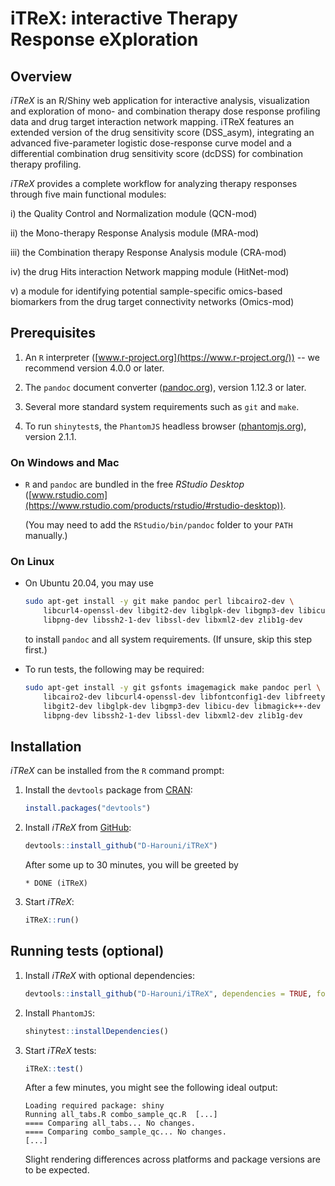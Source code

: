 # iTReX: interactive Therapy Response eXploration

## Overview

_iTReX_ is an R/Shiny web application for interactive analysis, visualization and exploration of mono- and combination therapy dose response profiling data and drug target interaction network mapping.
iTReX features an extended version of the drug sensitivity score (DSS_asym), integrating an advanced five-parameter logistic dose-response curve model and a differential combination drug sensitivity score (dcDSS) for combination therapy profiling.

_iTReX_ provides a complete workflow for analyzing therapy responses through five main functional modules:

i) the Quality Control and Normalization module (QCN-mod)

ii) the Mono-therapy Response Analysis module (MRA-mod)

iii) the Combination therapy Response Analysis module (CRA-mod)

iv) the drug Hits interaction Network mapping module (HitNet-mod)

v) a module for identifying potential sample-specific omics-based biomarkers from the drug target connectivity networks (Omics-mod)

## Prerequisites

1. An `R` interpreter ([www.r-project.org](https://www.r-project.org/)) -- we recommend version 4.0.0 or later.

1. The `pandoc` document converter ([pandoc.org](https://pandoc.org/)), version 1.12.3 or later.
   <!-- https://github.com/rstudio/rmarkdown/blob/5273047/R/render.R#L317-L320 -->

1. Several more standard system requirements such as `git` and `make`.

1. To run `shinytest`s, the `PhantomJS` headless browser ([phantomjs.org](https://phantomjs.org/)), version 2.1.1.

### On Windows and Mac

- `R` and `pandoc` are bundled in the free *RStudio Desktop* ([www.rstudio.com](https://www.rstudio.com/products/rstudio/#rstudio-desktop)).
  
  (You may need to add the `RStudio/bin/pandoc` folder to your `PATH` manually.)

### On Linux

- On Ubuntu 20.04, you may use

   ```bash
   sudo apt-get install -y git make pandoc perl libcairo2-dev \
       libcurl4-openssl-dev libgit2-dev libglpk-dev libgmp3-dev libicu-dev \
       libpng-dev libssh2-1-dev libssl-dev libxml2-dev zlib1g-dev
   ```

   to install `pandoc` and all system requirements. (If unsure, skip this step first.)

- To run tests, the following may be required:

   ```bash
   sudo apt-get install -y git gsfonts imagemagick make pandoc perl \
       libcairo2-dev libcurl4-openssl-dev libfontconfig1-dev libfreetype6-dev \
       libgit2-dev libglpk-dev libgmp3-dev libicu-dev libmagick++-dev \
       libpng-dev libssh2-1-dev libssl-dev libxml2-dev zlib1g-dev
   ```

## Installation

_iTReX_ can be installed from the `R` command prompt:

1. Install the `devtools` package from [CRAN](https://cran.r-project.org/package=devtools):

   ```r
   install.packages("devtools")
   ```

1. Install _iTReX_ from [GitHub](https://github.com/D-Harouni/iTReX):

   ```r
   devtools::install_github("D-Harouni/iTReX")
   ```

   After some up to 30 minutes, you will be greeted by

   ```text
   * DONE (iTReX)
   ```

1. Start _iTReX_:

   ```r
   iTReX::run()
   ```

## Running tests (optional)

1. Install _iTReX_ with optional dependencies:

   ```r
   devtools::install_github("D-Harouni/iTReX", dependencies = TRUE, force = TRUE)
   ```

1. Install `PhantomJS`:

   ```r
   shinytest::installDependencies()
   ```

1. Start _iTReX_ tests:

   ```r
   iTReX::test()
   ```

   After a few minutes, you might see the following ideal output:

   ```text
   Loading required package: shiny
   Running all_tabs.R combo_sample_qc.R  [...]
   ==== Comparing all_tabs... No changes.
   ==== Comparing combo_sample_qc... No changes.
   [...]
   ```

   Slight rendering differences across platforms and package versions are to be expected.
